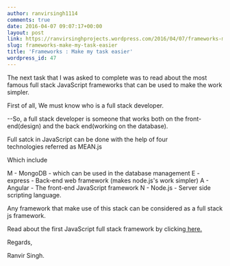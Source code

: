 ```yaml
---
author: ranvirsingh1114
comments: true
date: 2016-04-07 09:07:17+00:00
layout: post
link: https://ranvirsinghprojects.wordpress.com/2016/04/07/frameworks-make-my-task-easier/
slug: frameworks-make-my-task-easier
title: 'Frameworks : Make my task easier'
wordpress_id: 47
---
```


The next task that I was asked to complete was to read about the most famous full stack JavaScript frameworks that can be used to make the work simpler.

First of all, We must know who is a full stack developer.

--So, a full stack developer is someone that works both on the front-end(design) and the back end(working on the database).

Full satck in JavaScript can be done with the help of four technologies referred as MEAN.js

Which include

M - MongoDB - which can be used in the database management
E - express - Back-end web framework (makes node.js's work simpler)
A - Angular - The front-end JavaScript framework
N - Node.js - Server side scripting language.

Any framework that make use of this stack can be considered as a full stack js framework.

Read about the first JavaScript full stack framework by clicking[ here.](https://ranvirsinghprojects.wordpress.com/2016/04/07/meteors-the-full-stack-javascript-framework/)

Regards,

Ranvir Singh.


